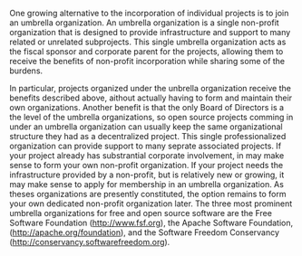 One growing alternative to the incorporation of individual projects is to join an umbrella organization. An umbrella organization is a single non-profit organization that is designed to provide infrastructure and support to many related or unrelated subprojects.
This single umbrella organization acts as the fiscal sponsor and corporate parent for the projects, allowing them to receive the benefits of non-profit incorporation while sharing some of the burdens.

In particular, projects organized under the unbrella organization receive the benefits described above, aithout actually having to form and maintain their own organizations.
Another benefit is that the only Board of Directors is a the level of the umbrella organizations, so open source projects comming in under an umbrella organization can usually keep the same organizational structure they had as a decentralized project.
This single professionalized organization can provide support to many seprate associated projects.
If your project already has substrantial corporate involvement, in may make sense to form your own non-profit organization. If your project needs the infrastructure provided by a non-profit, but is relatively new or growing, it may make sense to apply for membership in an umbrella organization.
As theses organizations are presently constituted, the option remains to form your own dedicated non-profit organization later.
The three most prominent umbrella organizations for free and open source software are the Free Software Foundation (http://www.fsf.org), the Apache Software Foundation, (http://apache.org/foundation), and the Software Freedom Conservancy (http://conservancy.softwarefreedom.org).
